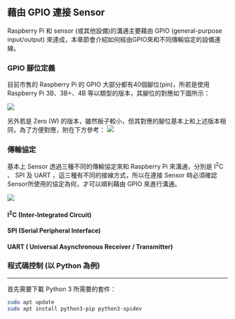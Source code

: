 ## 藉由 GPIO 連接 Sensor

Raspberry Pi 和 sensor (或其他設備)的溝通主要藉由 GPIO (general-purpose input/output) 來達成，本章節會介紹如何經由GPIO來和不同傳輸協定的設備連線。

### GPIO 腳位定義
目前市售的 Raspberry Pi 的 GPIO 大部分都有40個腳位(pin)，所若是使用 Raspberry Pi 3B、3B+、4B 等以類型的版本，其腳位的對應如下圖所示：

![](https://i.imgur.com/XEjuh1g.png)

另外若是 Zero (W) 的版本，雖然板子較小，但其對應的腳位基本上和上述版本相同，為了方便對應，附在下方參考：
![](https://i.imgur.com/ctuCllk.png)

### 傳輸協定
基本上 Sensor 透過三種不同的傳輸協定來和 Raspberry Pi 來溝通，分別是 I<sup>2</sup>C 、 SPI 及 UART ，這三種有不同的接線方式，所以在連接 Sensor 時必須確認 Sensor所使用的協定為何，才可以順利藉由 GPIO 來進行溝通。

![](https://i.imgur.com/IpAUbWM.png)

#### I<sup>2</sup>C (Inter-Integrated Circuit)

#### SPI (Serial Peripheral Interface)


#### UART ( Universal Asynchronous Receiver / Transmitter)


### 程式碼控制 (以 Python 為例)




---
首先需要下載 Python 3 所需要的套件：
```bash
sudo apt update
sudo apt install python3-pip python3-spidev
```
